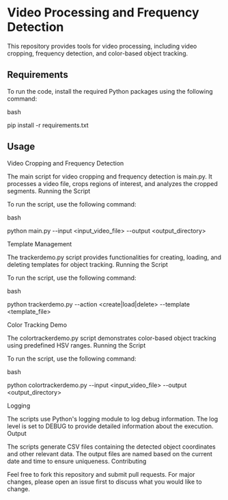 # Video Processing and Frequency Detection

This repository provides tools for video processing, including video cropping, frequency detection, and color-based object tracking.

## Requirements

To run the code, install the required Python packages using the following command:

bash

pip install -r requirements.txt


## Usage
Video Cropping and Frequency Detection

The main script for video cropping and frequency detection is main.py. It processes a video file, crops regions of interest, and analyzes the cropped segments.
Running the Script

To run the script, use the following command:

bash

python main.py --input <input_video_file> --output <output_directory>

Template Management

The trackerdemo.py script provides functionalities for creating, loading, and deleting templates for object tracking.
Running the Script

To run the script, use the following command:

bash

python trackerdemo.py --action <create|load|delete> --template <template_file>

Color Tracking Demo

The colortrackerdemo.py script demonstrates color-based object tracking using predefined HSV ranges.
Running the Script

To run the script, use the following command:

bash

python colortrackerdemo.py --input <input_video_file> --output <output_directory>

Logging

The scripts use Python's logging module to log debug information. The log level is set to DEBUG to provide detailed information about the execution.
Output

The scripts generate CSV files containing the detected object coordinates and other relevant data. The output files are named based on the current date and time to ensure uniqueness.
Contributing

Feel free to fork this repository and submit pull requests. For major changes, please open an issue first to discuss what you would like to change.
